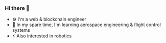### Hi there 👋

- ⚙️ I'm a web & blockchain engineer
- 🚀 In my spare time, I'm learning aerospace engineering & flight control systems
- ⚡️ Also interested in robotics
<!--
**0x62/0x62** is a ✨ _special_ ✨ repository because its `README.md` (this file) appears on your GitHub profile.

Here are some ideas to get you started:

- 🔭 I’m currently working on ...
- 🌱 I’m currently learning ...
- 👯 I’m looking to collaborate on ...
- 🤔 I’m looking for help with ...
- 💬 Ask me about ...
- 📫 How to reach me: ...
- 😄 Pronouns: ...
- ⚡ Fun fact: ...
-->
